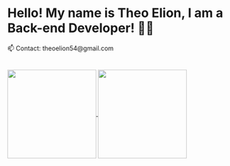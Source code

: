

<h1>Hello! My name is Theo Elion, I am a Back-end Developer! 👨‍💻</h1>
📫 Contact: theoelion54@gmail.com
<br>
<br>
<br>
<a href="https://github.com/TheoElion">
  <img height=200 align="center" src="https://github-readme-stats.vercel.app/api?username=TheoElion&theme=tokyonight" />
</a>
<a href="https://github.com/TheoElion">
  <img height=200 align="center" src="https://github-readme-stats.vercel.app/api/top-langs?username=Theoelion&layout=compact&langs_count=8&card_width=280&theme=tokyonight" />
</a>
